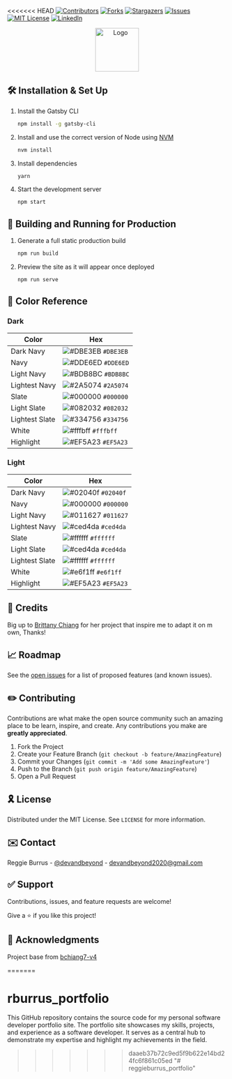<<<<<<< HEAD
[![Contributors][contributors-shield]][contributors-url]
[![Forks][forks-shield]][forks-url]
[![Stargazers][stars-shield]][stars-url]
[![Issues][issues-shield]][issues-url]
[![MIT License][license-shield]][license-url]
[![LinkedIn][linkedin-shield]][linkedin-url]

<div align="center">
  <img alt="Logo" src="https://c4hxpstorageaccount.blob.core.windows.net/images/DevandBeyond_Logo.svg" width="100" />
</div>

## 🛠 Installation & Set Up

1. Install the Gatsby CLI

   ```sh
   npm install -g gatsby-cli
   ```

2. Install and use the correct version of Node using [NVM](https://github.com/nvm-sh/nvm)

   ```sh
   nvm install
   ```

3. Install dependencies

   ```sh
   yarn
   ```

4. Start the development server

   ```sh
   npm start
   ```

## 🚀 Building and Running for Production

1. Generate a full static production build

   ```sh
   npm run build
   ```

1. Preview the site as it will appear once deployed

   ```sh
   npm run serve
   ```

## 🎨 Color Reference

### Dark

| Color          | Hex                                                                |
| -------------- | ------------------------------------------------------------------ |
| Dark Navy      | ![#DBE3EB](https://via.placeholder.com/10/DBE3EB?text=+) `#DBE3EB` |
| Navy           | ![#DDE6ED](https://via.placeholder.com/10/DDE6ED?text=+) `#DDE6ED` |
| Light Navy     | ![#BDB8BC](https://via.placeholder.com/10/BDB8BC?text=+) `#BDB8BC` |
| Lightest Navy  | ![#2A5074](https://via.placeholder.com/10/2A5074?text=+) `#2A5074` |
| Slate          | ![#000000](https://via.placeholder.com/10/000000?text=+) `#000000` |
| Light Slate    | ![#082032](https://via.placeholder.com/10/082032?text=+) `#082032` |
| Lightest Slate | ![#334756](https://via.placeholder.com/10/334756?text=+) `#334756` |
| White          | ![#fffbff](https://via.placeholder.com/10/fffbff?text=+) `#fffbff` |
| Highlight      | ![#EF5A23](https://via.placeholder.com/10/EF5A23?text=+) `#EF5A23` |

### Light

| Color          | Hex                                                                |
| -------------- | ------------------------------------------------------------------ |
| Dark Navy      | ![#02040f](https://via.placeholder.com/10/02040f?text=+) `#02040f` |
| Navy           | ![#000000](https://via.placeholder.com/10/000000?text=+) `#000000` |
| Light Navy     | ![#011627](https://via.placeholder.com/10/011627?text=+) `#011627` |
| Lightest Navy  | ![#ced4da](https://via.placeholder.com/10/ced4da?text=+) `#ced4da` |
| Slate          | ![#ffffff](https://via.placeholder.com/10/ffffff?text=+) `#ffffff` |
| Light Slate    | ![#ced4da](https://via.placeholder.com/10/ced4da?text=+) `#ced4da` |
| Lightest Slate | ![#ffffff](https://via.placeholder.com/10/ffffff?text=+) `#ffffff` |
| White          | ![#e6f1ff](https://via.placeholder.com/10/e6f1ff?text=+) `#e6f1ff` |
| Highlight      | ![#EF5A23](https://via.placeholder.com/10/EF5A23?text=+) `#EF5A23` |


## 📌 Credits

Big up to [Brittany Chiang](https://brittanychiang.com) for her project that inspire me to adapt it on m own, Thanks!

## 📈 Roadmap

See the [open issues](https://github.com/hamzaPixl/hmounir/issues) for a list of proposed features (and known issues).

## ✏️ Contributing

Contributions are what make the open source community such an amazing place to be learn, inspire, and create. Any contributions you make are **greatly appreciated**.

1. Fork the Project
2. Create your Feature Branch (`git checkout -b feature/AmazingFeature`)
3. Commit your Changes (`git commit -m 'Add some AmazingFeature'`)
4. Push to the Branch (`git push origin feature/AmazingFeature`)
5. Open a Pull Request

## 🎗 License

Distributed under the MIT License. See `LICENSE` for more information.

## ✉️ Contact

Reggie Burrus - [@devandbeyond](https://twitter.com/devandbeyond) - devandbeyond2020@gmail.com

## ✅ Support

Contributions, issues, and feature requests are welcome!

Give a ⭐️ if you like this project!

## 🔎 Acknowledgments

Project base from [bchiang7-v4](https://github.com/bchiang7/v4)

[contributors-shield]: https://img.shields.io/github/contributors/hamzaPixl/hmounir.svg?style=for-the-badge
[contributors-url]: https://github.com/hamzaPixl/hmounir/graphs/contributors
[forks-shield]: https://img.shields.io/github/forks/hamzaPixl/hmounir.svg?style=for-the-badge
[forks-url]: https://github.com/hamzaPixl/hmounir/network/members
[stars-shield]: https://img.shields.io/github/stars/hamzaPixl/hmounir.svg?style=for-the-badge
[stars-url]: https://github.com/hamzaPixl/hmounir/stargazers
[issues-shield]: https://img.shields.io/github/issues/hamzaPixl/hmounir.svg?style=for-the-badge
[issues-url]: https://github.com/hamzaPixl/hmounir/issues
[license-shield]: https://img.shields.io/github/license/hamzaPixl/hmounir.svg?style=for-the-badge
[license-url]: https://github.com/hamzaPixl/hmounir/blob/master/LICENSE
[linkedin-shield]: https://img.shields.io/badge/-LinkedIn-black.svg?style=for-the-badge&logo=linkedin&colorB=555
[linkedin-url]: https://www.linkedin.com/in/hamza-mounir-0a7bb6139/
=======
# rburrus_portfolio
This GitHub repository contains the source code for my personal software developer portfolio site. The portfolio site showcases my skills, projects, and experience as a software developer. It serves as a central hub to demonstrate my expertise and highlight my achievements in the field.
>>>>>>> daaeb37b72c9ed5f9b622e14bd24fc6f861c05ed
"# reggieburrus_portfolio" 
